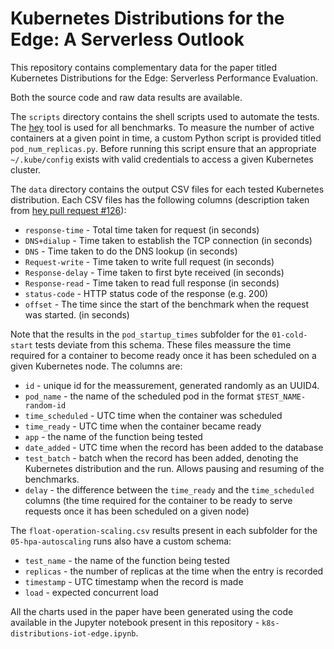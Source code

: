 # Kubernetes Distributions for the Edge: A Serverless Outlook

This repository contains complementary data for the paper titled Kubernetes Distributions for the Edge: Serverless Performance Evaluation.

Both the source code and raw data results are available.

The `scripts` directory contains the shell scripts used to automate the tests. The [hey](https://github.com/rakyll/hey) tool is used for all benchmarks. To measure the number of active containers at a given point in time, a custom Python script is provided titled `pod_num_replicas.py`. Before running this script ensure that an appropriate `~/.kube/config` exists with valid credentials to access a given Kubernetes cluster.

The `data` directory contains the output CSV files for each tested Kubernetes distribution. Each CSV files has the following columns (description taken from [hey pull request #126](https://github.com/rakyll/hey/pull/126/files)):

- `response-time` - Total time taken for request (in seconds)
- `DNS+dialup` - Time taken to establish the TCP connection (in seconds)
- `DNS` - Time taken to do the DNS lookup (in seconds)
- `Request-write` - Time taken to write full request (in seconds)
- `Response-delay` - Time taken to first byte received (in seconds)
- `Response-read` - Time taken to read full response (in seconds)
- `status-code` - HTTP status code of the response (e.g. 200)
- `offset` - The time since the start of the benchmark when the request was started. (in seconds)

Note that the results in the `pod_startup_times` subfolder for the `01-cold-start` tests deviate from this schema. These files meassure the time required for a container to become ready once it has been scheduled on a given Kubernetes node. The columns are:

- `id` - unique id for the meassurement, generated randomly as an UUID4.
- `pod_name` - the name of the scheduled pod in the format `$TEST_NAME-random-id`
- `time_scheduled` - UTC time when the container was scheduled
- `time_ready` - UTC time when the container became ready
- `app` - the name of the function being tested
- `date_added` - UTC time when the record has been added to the database
- `test_batch` - batch when the record has been added, denoting the Kubernetes distribution and the run. Allows pausing and resuming of the benchmarks.
- `delay` - the difference between the `time_ready` and the `time_scheduled` columns (the time required for the container to be ready to serve requests once it has been scheduled on a given node)

The `float-operation-scaling.csv` results present in each subfolder for the `05-hpa-autoscaling` runs also have a custom schema:

- `test_name` - the name of the function being tested
- `replicas` - the number of replicas at the time when the entry is recorded
- `timestamp` - UTC timestamp when the record is made
- `load` - expected concurrent load

All the charts used in the paper have been generated using the code available in the Jupyter notebook present in this repository - `k8s-distributions-iot-edge.ipynb`.